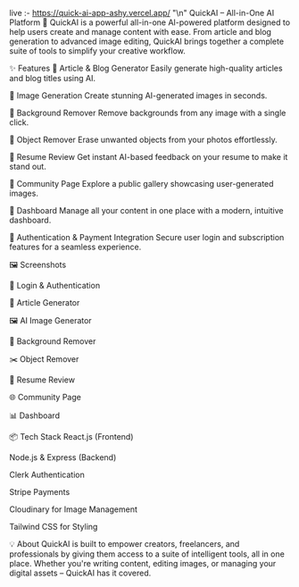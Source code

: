 live :- https://quick-ai-app-ashy.vercel.app/
"\n"
QuickAI – All-in-One AI Platform 🚀
QuickAI is a powerful all-in-one AI-powered platform designed to help users create and manage content with ease. From article and blog generation to advanced image editing, QuickAI brings together a complete suite of tools to simplify your creative workflow.

✨ Features
🔹 Article & Blog Generator
Easily generate high-quality articles and blog titles using AI.

🔹 Image Generation
Create stunning AI-generated images in seconds.

🔹 Background Remover
Remove backgrounds from any image with a single click.

🔹 Object Remover
Erase unwanted objects from your photos effortlessly.

🔹 Resume Review
Get instant AI-based feedback on your resume to make it stand out.

🔹 Community Page
Explore a public gallery showcasing user-generated images.

🔹 Dashboard
Manage all your content in one place with a modern, intuitive dashboard.

🔹 Authentication & Payment Integration
Secure user login and subscription features for a seamless experience.

🖼️ Screenshots


🔐 Login & Authentication

📝 Article Generator

🖼️ AI Image Generator

🧼 Background Remover

✂️ Object Remover

📄 Resume Review

🌐 Community Page

📊 Dashboard

📦 Tech Stack
React.js (Frontend)

Node.js & Express (Backend)

Clerk Authentication

Stripe Payments

Cloudinary for Image Management

Tailwind CSS for Styling

💡 About
QuickAI is built to empower creators, freelancers, and professionals by giving them access to a suite of intelligent tools, all in one place. Whether you're writing content, editing images, or managing your digital assets – QuickAI has it covered.
